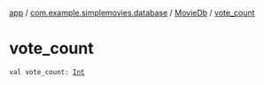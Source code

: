 [app](../../index.md) / [com.example.simplemovies.database](../index.md) / [MovieDb](index.md) / [vote_count](./vote_count.md)

# vote_count

`val vote_count: `[`Int`](https://kotlinlang.org/api/latest/jvm/stdlib/kotlin/-int/index.html)